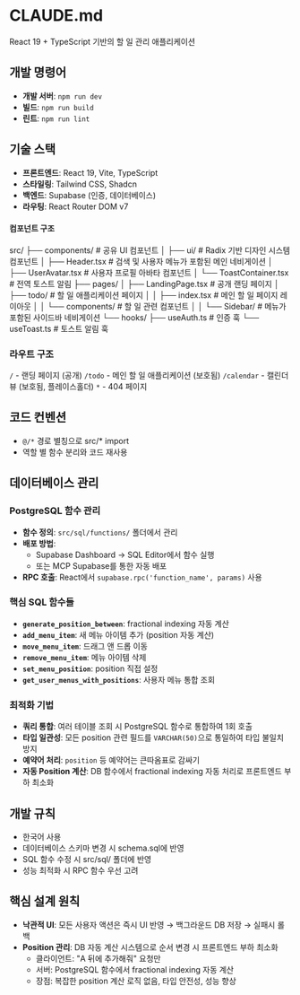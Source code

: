 # CLAUDE.md

React 19 + TypeScript 기반의 할 일 관리 애플리케이션

## 개발 명령어

- **개발 서버**: `npm run dev`
- **빌드**: `npm run build`
- **린트**: `npm run lint`

## 기술 스택

- **프론트엔드**: React 19, Vite, TypeScript
- **스타일링**: Tailwind CSS, Shadcn
- **백엔드**: Supabase (인증, 데이터베이스)
- **라우팅**: React Router DOM v7

#### 컴포넌트 구조

src/
├── components/ # 공유 UI 컴포넌트
│ ├── ui/ # Radix 기반 디자인 시스템 컴포넌트
│ ├── Header.tsx # 검색 및 사용자 메뉴가 포함된 메인 네비게이션
│ ├── UserAvatar.tsx # 사용자 프로필 아바타 컴포넌트
│ └── ToastContainer.tsx # 전역 토스트 알림
├── pages/
│ ├── LandingPage.tsx # 공개 랜딩 페이지
│ ├── todo/ # 할 일 애플리케이션 페이지
│ │ ├── index.tsx # 메인 할 일 페이지 레이아웃
│ │ └── components/ # 할 일 관련 컴포넌트
│ │ └── Sidebar/ # 메뉴가 포함된 사이드바 네비게이션
└── hooks/
├── useAuth.ts # 인증 훅
└── useToast.ts # 토스트 알림 훅

### 라우트 구조

`/` - 랜딩 페이지 (공개)
`/todo` - 메인 할 일 애플리케이션 (보호됨)
`/calendar` - 캘린더 뷰 (보호됨, 플레이스홀더)
`*` - 404 페이지

## 코드 컨벤션

- `@/*` 경로 별칭으로 src/\* import
- 역할 별 함수 분리와 코드 재사용

## 데이터베이스 관리

### PostgreSQL 함수 관리
- **함수 정의**: `src/sql/functions/` 폴더에서 관리
- **배포 방법**:
  - Supabase Dashboard → SQL Editor에서 함수 실행
  - 또는 MCP Supabase를 통한 자동 배포
- **RPC 호출**: React에서 `supabase.rpc('function_name', params)` 사용

### 핵심 SQL 함수들
- **`generate_position_between`**: fractional indexing 자동 계산
- **`add_menu_item`**: 새 메뉴 아이템 추가 (position 자동 계산)
- **`move_menu_item`**: 드래그 앤 드롭 이동
- **`remove_menu_item`**: 메뉴 아이템 삭제
- **`set_menu_position`**: position 직접 설정
- **`get_user_menus_with_positions`**: 사용자 메뉴 통합 조회

### 최적화 기법
- **쿼리 통합**: 여러 테이블 조회 시 PostgreSQL 함수로 통합하여 1회 호출
- **타입 일관성**: 모든 position 관련 필드를 `VARCHAR(50)`으로 통일하여 타입 불일치 방지
- **예약어 처리**: `position` 등 예약어는 큰따옴표로 감싸기
- **자동 Position 계산**: DB 함수에서 fractional indexing 자동 처리로 프론트엔드 부하 최소화

## 개발 규칙

- 한국어 사용
- 데이터베이스 스키마 변경 시 schema.sql에 반영
- SQL 함수 수정 시 src/sql/ 폴더에 반영
- 성능 최적화 시 RPC 함수 우선 고려

## 핵심 설계 원칙

- **낙관적 UI**: 모든 사용자 액션은 즉시 UI 반영 → 백그라운드 DB 저장 → 실패시 롤백
- **Position 관리**: DB 자동 계산 시스템으로 순서 변경 시 프론트엔드 부하 최소화
  - 클라이언트: "A 뒤에 추가해줘" 요청만
  - 서버: PostgreSQL 함수에서 fractional indexing 자동 계산
  - 장점: 복잡한 position 계산 로직 없음, 타입 안전성, 성능 향상
